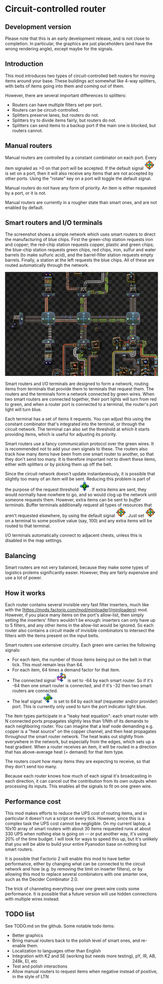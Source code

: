# Circuit-controlled router

## Development version

Please note that this is an early development release, and is not close to completion.  In particular, the graphics are just placeholders (and have the wrong rendering angle), except maybe for the signals.

## Introduction

This mod introduces two types of circuit-controlled belt routers for moving items around your base.  These buildings act somewhat like 4-way splitters, with belts of items going into them and coming out of them.

However, there are several important differences to splitters:
* Routers can have multiple filters set per port.
* Routers can be circuit-controlled.
* Splitters preserve lanes, but routers do not.
* Splitters try to divide items fairly, but routers do not.
* Splitters can send items to a backup port if the main one is blocked, but routers cannot.

## Manual routers

Manual routers are controlled by a constant combinator on each port.  Every item signaled as >0 on that port will be accepted.  If the default signal ![default_signal_icon](resources/default.png) is set on a port, then it will also receive any items that are not accepted by other ports.  Using the "rotate" key on a port will toggle the default signal.

Manual routers do not have any form of priority.  An item is either requested by a port, or it is not.

Manual routers are currently in a rougher state than smart ones, and are not enabled by default.

## Smart routers and I/O terminals

The screenshot shows a simple network which uses smart routers to direct the manufacturing of blue chips.  First the green-chip station requests iron and copper; the red-chip station requests copper, plastic and green chips; the blue-chip station requests green chips, red chips, iron, sulfur and water barrels (to make sulfuric acid), and the barrel-filler station requests empty barrels.  Finally, a station at the left requests the blue chips.  All of these are routed automatically through the network.

![smart router screenshot](resources/screenshot-smart.jpg)

Smart routers and I/O terminals are designed to form a network, routing items from terminals that provide them to terminals that request them.  The routers and the terminals form a network connected by green wires.  When two smart routers are connected together, their port lights will turn from red to green, and when a router port is connected to a terminal, the router's port light will turn blue.

Each terminal has a set of items it requests.  You can adjust this using the constant combinator that's integrated into the terminal, or through the circuit network.  The terminal can also set the threshold at which it starts providing items, which is useful for adjusting its priority.

Smart routers use a fancy communication protocol over the green wires.  It is recommended not to add your own signals to these.  The routers also track how many items have been from one smart router to another, so that they don't send too many.  It is therefore important not to divert these items, either with splitters or by picking them up off the belt.

Since the circuit network doesn't update instantaneously, it is possible that slightly too many of an item will be sent.  Reducing this problem is part of the purpose of the request threshold ![threshold_signal_igon](resources/threshold.png).  If extra items are sent, they would normally have nowhere to go, and so would clog up the network until someone requests them.  However, extra items can be sent to
*buffer terminals*.  Buffer terminals additionally request all types of resources that aren't requested elsewhere, by using the default signal ![default_signal_icon](resources/default.png).  Just set ![default_signal_icon](resources/default.png) on a terminal to some positive value (say, 100) and any extra items will be routed to that terminal.

I/O terminals automatically connect to adjacent chests, unless this is disabled in the map settings.

## Balancing

Smart routers are not very balanced, because they make some types of logistics prolems significantly easier.  However, they are fairly expensive and use a lot of power.

## How it works

Each router contains several invisible very fast filter inserters, much like with the [https://mods.factorio.com/mod/miniloader](miniloaders) mod.  However, if you place many items on the port's allow-list, then simply setting the inserters' filters wouldn't be enough: inserters can only have up to 5 filters, and any other items in the allow-list would be ignored.  So each router also contains a circuit made of invisible combinators to intersect the filters with the items present on the input belts.

Smart routers use extensive circuitry.  Each green wire carries the following signals:
* For each item, the number of those items being put on the belt in that tick.  This must remain less than 64.
* For each item, 64 times a demand factor for that item.
* The connected signal ![connected_signal_icon](resources/connected.png) is set to -64 by each smart router.  So if it's -64 then one smart router is connected, and if it's -32 then two smart routers are connected.
* The leaf signal ![leaf_signal_icon](resources/leaf.png) is set to 64 by each leaf (requester and/or provider) port.  This is currently only used to turn the port indicator light blue.

The item types participate in a "leaky heat equation": each smart router with N connected ports propagates slightly less than 1/Nth of its demands to each neighboring router.  You can imagine that a leaf node demanding e.g. copper is a "heat source" on the copper channel, and then heat propagates throughout the smart router network.  The heat leaks out slightly from everywhere in the network, but especially from the edges, which sets up a heat gradient.  When a router receives an item, it will be routed in a direction that has above-average heat (= demand) for that item type.

The routers count how many items they are expecting to receive, so that they don't send too many.

Because each router knows how much of each signal it's broadcasting in each direction, it can cancel out the contribution from its own outputs when processing its inputs.  This enables all the signals to fit on one green wire.

## Performance cost

This mod makes efforts to reduce the UPS cost of routing items, and in particular it doesn't run a script on every tick.  However, since this is a complex task the UPS cost cannot be negligible.  On my current laptop, a 10x10 array of smart routers with about 30 items requested runs at about 330 UPS when nothing else is going on -- or put another way, it's using 20% of the time budget.  I will look for ways to speed this up, but it's unlikely that you will be able to build your entire Pyanodon base on nothing but smart routers.

It is possible that Factorio 2 will enable this mod to have better performance, either by changing what can be connected to the circuit network and how (e.g. by removing the limit on inserter filters), or by allowing this mod
to replace several combinators with one smarter one, such as the Decider Combinator 2.0.

The trick of channeling everything over one green wire costs some performance.  It is possible that a future version will use hidden connections with multiple wires instead.

## TODO list

See TODO.md on the github.  Some notable todo items:
* Better graphics
* Bring manual routers back to the polish level of smart ones, and re-enable them.
* Localization to languages other than English
* Integration with K2 and SE (working but needs more testing), pY, IR, AB, 248k, EI, etc
* Test and polish interactions
* Allow manual routers to request items when negative instead of positive, in the style of LTN